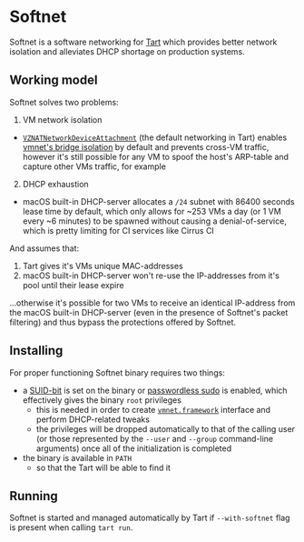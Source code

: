 # Softnet

Softnet is a software networking for [Tart](https://github.com/cirruslabs/tart) which provides better network isolation and alleviates DHCP shortage on production systems.

## Working model

Softnet solves two problems:

1. VM network isolation
  * [`VZNATNetworkDeviceAttachment`](https://developer.apple.com/documentation/virtualization/vznatnetworkdeviceattachment) (the default networking in Tart) enables [vmnet's bridge isolation](https://developer.apple.com/documentation/vmnet/vmnet_enable_isolation_key) by default and prevents cross-VM traffic, however it's still possible for any VM to spoof the host's ARP-table and capture other VMs traffic, for example
2. DHCP exhaustion
  * macOS built-in DHCP-server allocates a `/24` subnet with 86400 seconds lease time by default, which only allows for ~253 VMs a day (or 1 VM every ~6 minutes) to be spawned without causing a denial-of-service, which is pretty limiting for CI services like Cirrus CI

And assumes that:

1. Tart gives it's VMs unique MAC-addresses
2. macOS built-in DHCP-server won't re-use the IP-addresses from it's pool until their lease expire

...otherwise it's possible for two VMs to receive an identical IP-address from the macOS built-in DHCP-server (even in the presence of Softnet's packet filtering) and thus bypass the protections offered by Softnet.

## Installing

For proper functioning Softnet binary requires two things:

* a [SUID-bit](https://en.wikipedia.org/wiki/Setuid#SUID) is set on the binary or [passwordless sudo](https://serverfault.com/questions/160581/how-to-setup-passwordless-sudo-on-linux) is enabled, which effectively gives the binary `root` privileges
  * this is needed in order to create [`vmnet.framework`](https://developer.apple.com/documentation/vmnet) interface and perform DHCP-related tweaks
  * the privileges will be dropped automatically to that of the calling user (or those represented by the `--user` and `--group` command-line arguments) once all of the initialization is completed
* the binary is available in `PATH`
  * so that the Tart will be able to find it

## Running

Softnet is started and managed automatically by Tart if `--with-softnet` flag is present when calling `tart run`.
